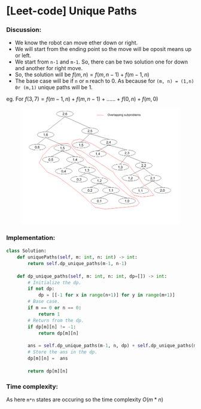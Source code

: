 # [Leet-code] Unique Paths

### Discussion:

* We know the robot can move ether down or right.
* We will start from the ending point so the move will be oposit means up or left.
* We start from `n-1` and `m-1`. So, there can be two solution one for down and another for right move.
* So, the solution will be $f(m, n) = f(m, n-1) + f(m-1, n)$
* The base case will be if `n` or `m` reach to 0. As because for `(m, n) = (1,n) 0r (m,1)` unique paths will be 1.

eg. For $f(3,7) = f(m-1, n) + f(m, n-1) + ... ... + f(0, n) + f(m, 0)$

<figure><img src="../../.gitbook/assets/unique_paths.png" alt=""><figcaption></figcaption></figure>

### Implementation:

```python
class Solution:
    def uniquePaths(self, m: int, n: int) -> int:
        return self.dp_unique_paths(m-1, n-1)

    def dp_unique_paths(self, m: int, n: int, dp=[]) -> int:
        # Initialize the dp.
        if not dp:
            dp = [[-1 for x in range(n+1)] for y in range(m+1)]
        # Base case.
        if m == 0 or n == 0:
            return 1
        # Return from the dp.
        if dp[m][n] != -1:
            return dp[m][n]

        ans = self.dp_unique_paths(m-1, n, dp) + self.dp_unique_paths(m, n-1, dp)
        # Store the ans in the dp.
        dp[m][n] =  ans

        return dp[m][n]
```

### Time complexity:

As here `m*n` states are occuring so the time complexity $O(m*n)$
